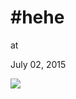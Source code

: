 # #hehe











at

July 02, 2015















![](Screenshot%2Bfrom%2B2015-07-02%2B08%253A02%253A58.png)
